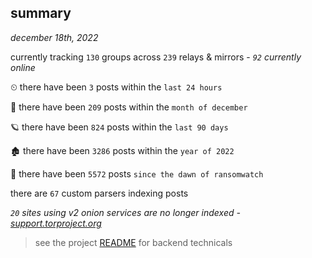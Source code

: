
## summary
_december 18th, 2022_

currently tracking `130` groups across `239` relays & mirrors - _`92` currently online_

⏲ there have been `3` posts within the `last 24 hours`

🦈 there have been `209` posts within the `month of december`

🪐 there have been `824` posts within the `last 90 days`

🏚 there have been `3286` posts within the `year of 2022`

🦕 there have been `5572` posts `since the dawn of ransomwatch`

there are `67` custom parsers indexing posts

_`20` sites using v2 onion services are no longer indexed - [support.torproject.org](https://support.torproject.org/onionservices/v2-deprecation/)_

> see the project [README](https://github.com/joshhighet/ransomwatch#ransomwatch--) for backend technicals
